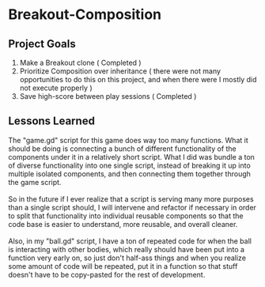 ﻿# Breakout-Composition

## Project Goals
1. Make a Breakout clone ( Completed )
2. Prioritize Composition over inheritance ( there were not many opportunities to do this on this project, and when there were I mostly did not execute properly )
3. Save high-score between play sessions ( Completed )

## Lessons Learned
The "game.gd" script for this game does way too many functions. What it should be doing is connecting a bunch of different functionality of the components under it in a relatively short script. What I did was bundle a ton of diverse functionality into one single script, instead of breaking it up into multiple isolated components, and then connecting them together through the game script.\
\
So in the future if I ever realize that a script is serving many more purposes than a single script should, I will intervene and refactor if necessary in order to split that functionality into individual reusable components so that the code base is easier to understand, more reusable, and overall cleaner.\
\
Also, in my "ball.gd" script, I have a ton of repeated code for when the ball is interacting with other bodies, which really should have been put into a function very early on, so just don't half-ass things and when you realize some amount of code will be repeated, put it in a function so that stuff doesn't have to be copy-pasted for the rest of development.
